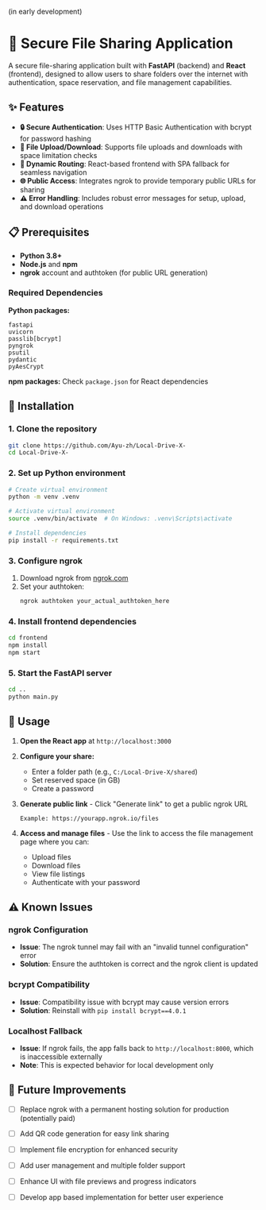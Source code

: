 (in early development)
# 🔐 Secure File Sharing Application

A secure file-sharing application built with **FastAPI** (backend) and **React** (frontend), designed to allow users to share folders over the internet with authentication, space reservation, and file management capabilities.

## ✨ Features

- **🔒 Secure Authentication**: Uses HTTP Basic Authentication with bcrypt for password hashing
- **📁 File Upload/Download**: Supports file uploads and downloads with space limitation checks
- **🚀 Dynamic Routing**: React-based frontend with SPA fallback for seamless navigation
- **🌐 Public Access**: Integrates ngrok to provide temporary public URLs for sharing
- **⚠️ Error Handling**: Includes robust error messages for setup, upload, and download operations

## 📋 Prerequisites

- **Python 3.8+**
- **Node.js** and **npm**
- **ngrok** account and authtoken (for public URL generation)

### Required Dependencies

**Python packages:**
```
fastapi
uvicorn
passlib[bcrypt]
pyngrok
psutil
pydantic
pyAesCrypt
```

**npm packages:** Check `package.json` for React dependencies

## 🚀 Installation

### 1. Clone the repository
```bash
git clone https://github.com/Ayu-zh/Local-Drive-X-
cd Local-Drive-X-
```

### 2. Set up Python environment
```bash
# Create virtual environment
python -m venv .venv

# Activate virtual environment
source .venv/bin/activate  # On Windows: .venv\Scripts\activate

# Install dependencies
pip install -r requirements.txt
```

### 3. Configure ngrok
1. Download ngrok from [ngrok.com](https://ngrok.com)
2. Set your authtoken:
   ```bash
   ngrok authtoken your_actual_authtoken_here
   ```

### 4. Install frontend dependencies
```bash
cd frontend
npm install
npm start
```

### 5. Start the FastAPI server
```bash
cd ..
python main.py
```

## 📖 Usage

1. **Open the React app** at `http://localhost:3000`

2. **Configure your share:**
   - Enter a folder path (e.g., `C:/Local-Drive-X/shared`)
   - Set reserved space (in GB)
   - Create a password

3. **Generate public link** - Click "Generate link" to get a public ngrok URL
   ```
   Example: https://yourapp.ngrok.io/files
   ```

4. **Access and manage files** - Use the link to access the file management page where you can:
   - Upload files
   - Download files
   - View file listings
   - Authenticate with your password

## ⚠️ Known Issues

### ngrok Configuration
- **Issue**: The ngrok tunnel may fail with an "invalid tunnel configuration" error
- **Solution**: Ensure the authtoken is correct and the ngrok client is updated

### bcrypt Compatibility
- **Issue**: Compatibility issue with bcrypt may cause version errors
- **Solution**: Reinstall with `pip install bcrypt==4.0.1`

### Localhost Fallback
- **Issue**: If ngrok fails, the app falls back to `http://localhost:8000`, which is inaccessible externally
- **Note**: This is expected behavior for local development only

## 🔮 Future Improvements

- [ ] Replace ngrok with a permanent hosting solution for production (potentially paid)
- [ ] Add QR code generation for easy link sharing 
- [ ] Implement file encryption for enhanced security
- [ ] Add user management and multiple folder support
- [ ] Enhance UI with file previews and progress indicators
- [ ] Develop app based implementation for better user experience
      
